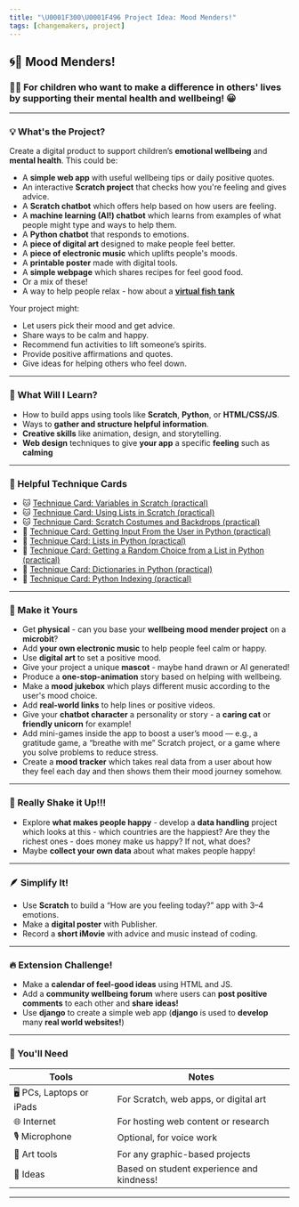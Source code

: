 ```yaml
---
title: "\U0001F300\U0001F496 Project Idea: Mood Menders!"
tags: [changemakers, project]
---
```


## 🌀💖 **Mood Menders!**

### 👧🧒 For children who want to make a difference in others' lives by supporting their mental health and wellbeing! 😀

---

### 💡 What's the Project?

Create a digital product to support children’s **emotional wellbeing** and **mental health**. This could be:

- A **simple web app** with useful wellbeing tips or daily positive quotes.
- An interactive **Scratch project** that checks how you're feeling and gives advice.
- A **Scratch chatbot** which offers help based on how users are feeling.
- A **machine learning (AI!) chatbot** which learns from examples of what people might type and ways to help them.
- A **Python chatbot** that responds to emotions.
- A **piece of digital art** designed to make people feel better.
- A **piece of electronic music** which uplifts people's moods.
- A **printable poster** made with digital tools.
- A **simple webpage** which shares recipes for feel good food.
- Or a mix of these!
- A way to help people relax - how about a [**virtual fish tank**](../../scratch/project-ideas/virtual-fish-tank-scratch-project.md)

Your project might:

- Let users pick their mood and get advice.
- Share ways to be calm and happy.
- Recommend fun activities to lift someone’s spirits.
- Provide positive affirmations and quotes.
- Give ideas for helping others who feel down.

---

### 🌱 What Will I Learn?

- How to build apps using tools like **Scratch**, **Python**, or **HTML/CSS/JS**.
- Ways to **gather and structure helpful information**.
- **Creative skills** like animation, design, and storytelling.
- **Web design** techniques to give **your app** a specific **feeling** such as **calming**

---

### 🧰 Helpful Technique Cards

- 🐱 [Technique Card: Variables in Scratch (practical)](../../scratch/technique-cards-practical/variables-scratch.md)
- 🐱 [Technique Card: Using Lists in Scratch (practical)](../../scratch/technique-cards-practical/lists-scratch.md)
- 🐱 [Technique Card: Scratch Costumes and Backdrops (practical)](../../scratch/technique-cards-practical/costumes-scratch-practical.md)
- 🐍 [Technique Card: Getting Input From the User in Python (practical)](../../python/technique-cards-practical/input-python-practical.md)
- 🐍 [Technique Card: Lists in Python (practical)](../../python/technique-cards-practical/lists-python-practical.md)
- 🐍 [Technique Card: Getting a Random Choice from a List in Python (practical)](../../python/technique-cards-practical/random-choice-list-python-practical.md)
- 🐍 [Technique Card: Dictionaries in Python (practical)](../../python/technique-cards-practical/dict-python.md)
- 🐍 [Technique Card: Python Indexing (practical)](../../python/technique-cards-practical/indexing-python.md)

---

### 🎨 Make it Yours

- Get **physical** - can you base your **wellbeing mood mender project** on a **microbit**?
- Add **your own electronic music** to help people feel calm or happy.
- Use **digital art** to set a positive mood.
- Give your project a unique **mascot** - maybe hand drawn or AI generated!
- Produce a **one-stop-animation** story based on helping with wellbeing.
- Make a **mood jukebox** which plays different music according to the user's mood choice.
- Add **real-world links** to help lines or positive videos.
- Give your **chatbot character** a personality or story - a **caring cat** or **friendly unicorn** for example!
- Add mini-games inside the app to boost a user’s mood — e.g., a gratitude game, a “breathe with me” Scratch project, or a game where you solve problems to reduce stress.
- Create a **mood tracker** which takes real data from a user about how they feel each day and then shows them their mood journey somehow.

---

### 🤯 Really Shake it Up!!!

- Explore **what makes people happy** - develop a **data handling** project which looks at this - which countries are the happiest? Are they the richest ones - does money make us happy? If not, what does?
- Maybe **collect your own data** about what makes people happy!

---

### 🪶 Simplify It!

- Use **Scratch** to build a “How are you feeling today?” app with 3–4 emotions.
- Make a **digital poster** with Publisher.
- Record a **short iMovie** with advice and music instead of coding.

---

### 🔥 Extension Challenge!

- Make a **calendar of feel-good ideas** using HTML and JS.
- Add a **community wellbeing forum** where users can **post positive comments** to each other and **share ideas!**
- Use **django** to create a simple web app (**django** is used to **develop** many **real world websites!**)

---

### 🧺 You'll Need

| Tools                    | Notes                                     |
| ------------------------ | ----------------------------------------- |
| 🖥️ PCs, Laptops or iPads | For Scratch, web apps, or digital art     |
| 🌐 Internet              | For hosting web content or research       |
| 🎙️ Microphone            | Optional, for voice work                  |
| 🎨 Art tools             | For any graphic-based projects            |
| 🧠 Ideas                 | Based on student experience and kindness! |

---

